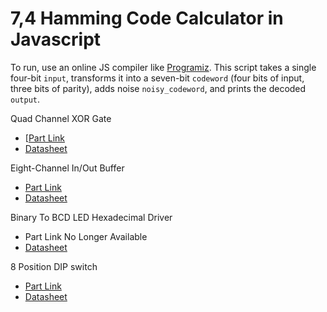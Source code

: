 # 7,4 Hamming Code Calculator in Javascript
To run, use an online JS compiler like [Programiz](https://www.programiz.com/javascript/online-compiler/). This script takes a single four-bit `input`, transforms it into a seven-bit `codeword` (four bits of input, three bits of parity), adds noise `noisy_codeword`, and prints the decoded `output`.

Quad Channel XOR Gate
* [[Part Link](https://www.mouser.com/ProductDetail/Texas-Instruments/SN74HC86NE4?qs=AgY10sKTvDJ1JKuZG2yHJg%3D%3D)
* [Datasheet](https://www.ti.com/lit/ds/symlink/sn74hc86.pdf?HQS=dis-mous-null-mousermode-dsf-pf-null-wwe&ts=1702407463487&ref_url=https%253A%252F%252Fwww.mouser.com%252F)

Eight-Channel In/Out Buffer 
* [Part Link](https://www.mouser.com/ProductDetail/Texas-Instruments/CD74HC244EE4?qs=xFfolx0DHx0%252BwgBO8lXMng%3D%3D)
* [Datasheet](https://www.ti.com/general/docs/suppproductinfo.tsp?distId=26&gotoUrl=https://www.ti.com/lit/gpn/cd74hc244)

Binary To BCD LED Hexadecimal Driver
* Part Link No Longer Available
* [Datasheet](https://www.digikey.tw/htmldatasheets/production/382390/0/0/1/dm9368.html)

8 Position DIP switch
* [Part Link](https://www.mouser.com/ProductDetail/Omron-Electronics/A6E-8104-N?qs=vyIerDHf%2FmloJqQ30NZRaQ%3D%3D)
* [Datasheet](https://www.digikey.tw/htmldatasheets/production/382390/0/0/1/dm9368.html)
